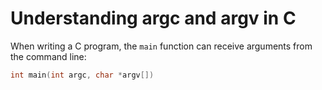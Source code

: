 # Understanding argc and argv in C

When writing a C program, the `main` function can receive arguments from the command line:

```c
int main(int argc, char *argv[])
